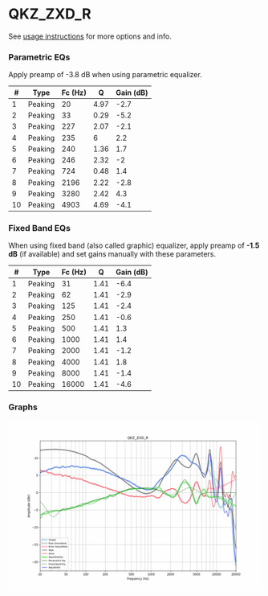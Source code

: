 # QKZ_ZXD_R
See [usage instructions](https://github.com/jaakkopasanen/AutoEq#usage) for more options and info.

### Parametric EQs
Apply preamp of -3.8 dB when using parametric equalizer.

|   # | Type    |   Fc (Hz) |    Q |   Gain (dB) |
|-----|---------|-----------|------|-------------|
|   1 | Peaking |        20 | 4.97 |        -2.7 |
|   2 | Peaking |        33 | 0.29 |        -5.2 |
|   3 | Peaking |       227 | 2.07 |        -2.1 |
|   4 | Peaking |       235 | 6    |         2.2 |
|   5 | Peaking |       240 | 1.36 |         1.7 |
|   6 | Peaking |       246 | 2.32 |        -2   |
|   7 | Peaking |       724 | 0.48 |         1.4 |
|   8 | Peaking |      2196 | 2.22 |        -2.8 |
|   9 | Peaking |      3280 | 2.42 |         4.3 |
|  10 | Peaking |      4903 | 4.69 |        -4.1 |

### Fixed Band EQs
When using fixed band (also called graphic) equalizer, apply preamp of **-1.5 dB** (if available) and set gains manually with these parameters.

|   # | Type    |   Fc (Hz) |    Q |   Gain (dB) |
|-----|---------|-----------|------|-------------|
|   1 | Peaking |        31 | 1.41 |        -6.4 |
|   2 | Peaking |        62 | 1.41 |        -2.9 |
|   3 | Peaking |       125 | 1.41 |        -2.4 |
|   4 | Peaking |       250 | 1.41 |        -0.6 |
|   5 | Peaking |       500 | 1.41 |         1.3 |
|   6 | Peaking |      1000 | 1.41 |         1.4 |
|   7 | Peaking |      2000 | 1.41 |        -1.2 |
|   8 | Peaking |      4000 | 1.41 |         1.8 |
|   9 | Peaking |      8000 | 1.41 |        -1.4 |
|  10 | Peaking |     16000 | 1.41 |        -4.6 |

### Graphs
![](./QKZ_ZXD_R.png)
